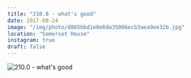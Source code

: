 ```yaml
---
title: "210.0 - what's good"
date: 2017-08-24
image: "/img/photo/d805bbd1e0e6da35006ecb3aea9ee32b.jpg"
location: "Somerset House"
instagram: true
draft: false
---
```


![210.0 - what's good](/img/photo/d805bbd1e0e6da35006ecb3aea9ee32b.jpg)
